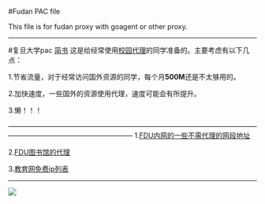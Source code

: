 #Fudan PAC file 

This file is for fudan proxy with goagent or other proxy.

***


#复旦大学pac
[简书](http://jianshu.io)
   这是给经常使用[校园代理](http://proxy.fudan.edu.cn)的同学准备的。主要考虑有以下几点：
   
1.节省流量，对于经常访问国外资源的同学，每个月**500M**还是不太够用的。

2.加快速度，一些国外的资源使用代理，速度可能会有所提升。

3.懒！！！

——————————————————————————————————————————————————————
1.[FDU内网的一些不需代理的网段地址](http://bbs.fudan.edu.cn/bbs/con?new=1&bid=59&f=1&s=1)

2.[FDU图书馆的代理](http://www.portal.fudan.edu.cn/script/libraryProxy.pac.js)

3.[教育网免费ip列表](http://xxgk.fudan.edu.cn/_s68/2274/list.psp)
***
>
![](http://ww4.sinaimg.cn/bmiddle/aa397b7fjw1dzplsgpdw5j.jpg)
